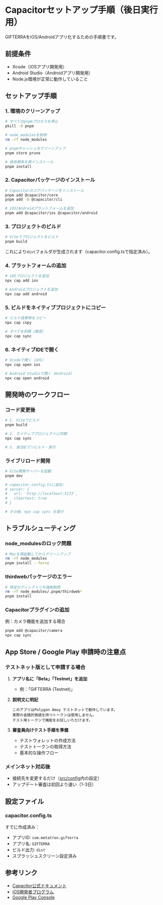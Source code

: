 # Capacitorセットアップ手順（後日実行用）

GIFTERRAをiOS/Androidアプリ化するための手順書です。

## 前提条件

- Xcode（iOSアプリ開発用）
- Android Studio（Androidアプリ開発用）
- Node.js環境が正常に動作していること

## セットアップ手順

### 1. 環境のクリーンアップ

```bash
# すべてのpnpmプロセスを停止
pkill -9 pnpm

# node_modulesを削除
rm -rf node_modules

# pnpmキャッシュをクリーンアップ
pnpm store prune

# 依存関係を再インストール
pnpm install
```

### 2. Capacitorパッケージのインストール

```bash
# Capacitorのコアパッケージをインストール
pnpm add @capacitor/core
pnpm add -D @capacitor/cli

# iOS/Androidプラットフォームを追加
pnpm add @capacitor/ios @capacitor/android
```

### 3. プロジェクトのビルド

```bash
# Viteでプロジェクトをビルド
pnpm build
```

これにより`dist`フォルダが生成されます（capacitor.config.tsで指定済み）。

### 4. プラットフォームの追加

```bash
# iOSプロジェクトを追加
npx cap add ios

# Androidプロジェクトを追加
npx cap add android
```

### 5. ビルドをネイティブプロジェクトにコピー

```bash
# ビルド成果物をコピー
npx cap copy

# すべてを同期（推奨）
npx cap sync
```

### 6. ネイティブIDEで開く

```bash
# Xcodeで開く（iOS）
npx cap open ios

# Android Studioで開く（Android）
npx cap open android
```

## 開発時のワークフロー

### コード変更後

```bash
# 1. Viteでビルド
pnpm build

# 2. ネイティブプロジェクトに同期
npx cap sync

# 3. 各IDEでリビルド・実行
```

### ライブリロード開発

```bash
# Vite開発サーバーを起動
pnpm dev

# capacitor.config.tsに追加:
# server: {
#   url: 'http://localhost:5173',
#   cleartext: true
# }

# その後、npx cap sync を実行
```

## トラブルシューティング

### node_modulesのロック問題

```bash
# Macを再起動してからクリーンアップ
rm -rf node_modules
pnpm install --force
```

### thirdwebパッケージのエラー

```bash
# 特定のディレクトリを強制削除
rm -rf node_modules/.pnpm/thirdweb*
pnpm install
```

### Capacitorプラグインの追加

例：カメラ機能を追加する場合

```bash
pnpm add @capacitor/camera
npx cap sync
```

## App Store / Google Play 申請時の注意点

### テストネット版として申請する場合

1. **アプリ名に「Beta」「Testnet」を追加**
   - 例：「GIFTERRA (Testnet)」

2. **説明文に明記**
   ```
   このアプリはPolygon Amoy テストネットで動作しています。
   実際の金銭的価値を持つトークンは使用しません。
   テスト用トークンで機能をお試しいただけます。
   ```

3. **審査員向けテスト手順を準備**
   - テストウォレットの作成方法
   - テストトークンの取得方法
   - 基本的な操作フロー

### メインネット対応後

- 接続先を変更するだけ（[src/config](src/config)内の設定）
- アップデート審査は初回より速い（1-3日）

## 設定ファイル

### capacitor.config.ts

すでに作成済み：
- アプリID: `com.metatron.gifterra`
- アプリ名: `GIFTERRA`
- ビルド出力: `dist`
- スプラッシュスクリーン設定済み

## 参考リンク

- [Capacitor公式ドキュメント](https://capacitorjs.com/docs)
- [iOS開発者プログラム](https://developer.apple.com/)
- [Google Play Console](https://play.google.com/console)
